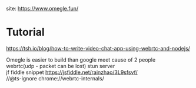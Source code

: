 site: https://www.omegle.fun/

# Tutorial
https://tsh.io/blog/how-to-write-video-chat-app-using-webrtc-and-nodejs/  

Omegle is easier to build than google meet
cause of 2 people  
webrtc(udp - packet can be lost)
stun server  
jf fiddle snippet 
https://jsfiddle.net/rainzhao/3L9sfsvf/  
//@ts-ignore
chrome://webrtc-internals/  
